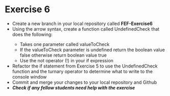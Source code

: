 # Exercise 6
<ul>
    <li>Create a new branch in your local repository called <strong>FEF-Exercise6</strong></li>
    <li>Using the arrow syntax, create a function called UndefinedCheck that does the following:</li>
    <ul>
        <li>Takes one parameter called valueToCheck</li>
        <li>If the valueToCheck parameter is undefined return the boolean value false otherwise return boolean value true</li>
        <li>Use the not operator (!) in your if expression</li>
    </ul>
    <li>Refactor the if statement from Exercise 5 to use the UndefinedCheck function and the turnary operator to determine what to write to the console window</li>
    <li>Commit and merge your changes to your local repository and Github</li>
    <li><em><strong>Check if any fellow students need help with the exercise</strong></em></li>
</ul>